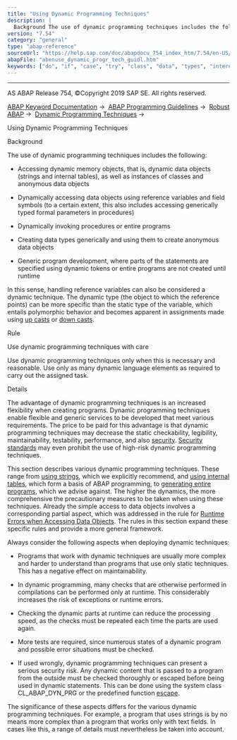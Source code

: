 ```yaml
---
title: "Using Dynamic Programming Techniques"
description: |
  Background The use of dynamic programming techniques includes the following: -   Accessing dynamic memory objects, that is, dynamic data objects (strings and internal tables), as well as instances of classes and anonymous data objects -   Dynamically accessing data objects using reference variables
version: "7.54"
category: "general"
type: "abap-reference"
sourceUrl: "https://help.sap.com/doc/abapdocu_754_index_htm/7.54/en-US/abenuse_dynamic_progr_tech_guidl.htm"
abapFile: "abenuse_dynamic_progr_tech_guidl.htm"
keywords: ["do", "if", "case", "try", "class", "data", "types", "internal-table", "field-symbol", "abenuse", "dynamic", "progr", "tech", "guidl"]
---
```


* * *

AS ABAP Release 754, ©Copyright 2019 SAP SE. All rights reserved.

[ABAP Keyword Documentation](https://help.sap.com/doc/abapdocu_754_index_htm/7.54/en-US/abenabap.htm) →  [ABAP Programming Guidelines](https://help.sap.com/doc/abapdocu_754_index_htm/7.54/en-US/abenabap_pgl.htm) →  [Robust ABAP](https://help.sap.com/doc/abapdocu_754_index_htm/7.54/en-US/abenrobust_abap_guidl.htm) →  [Dynamic Programming Techniques](https://help.sap.com/doc/abapdocu_754_index_htm/7.54/en-US/abendynamic_prog_technique_guidl.htm) → 

Using Dynamic Programming Techniques

Background

The use of dynamic programming techniques includes the following:

-   Accessing dynamic memory objects, that is, dynamic data objects (strings and internal tables), as well as instances of classes and anonymous data objects

-   Dynamically accessing data objects using reference variables and field symbols (to a certain extent, this also includes accessing generically typed formal parameters in procedures)

-   Dynamically invoking procedures or entire programs

-   Creating data types generically and using them to create anonymous data objects

-   Generic program development, where parts of the statements are specified using dynamic tokens or entire programs are not created until runtime

In this sense, handling reference variables can also be considered a dynamic technique. The dynamic type (the object to which the reference points) can be more specific than the static type of the variable, which entails polymorphic behavior and becomes apparent in assignments made using [up casts](https://help.sap.com/doc/abapdocu_754_index_htm/7.54/en-US/abenup_cast_glosry.htm "Glossary Entry") or [down casts](https://help.sap.com/doc/abapdocu_754_index_htm/7.54/en-US/abendown_cast_glosry.htm "Glossary Entry").

Rule

Use dynamic programming techniques with care

Use dynamic programming techniques only when this is necessary and reasonable. Use only as many dynamic language elements as required to carry out the assigned task.

Details

The advantage of dynamic programming techniques is an increased flexibility when creating programs. Dynamic programming techniques enable flexible and generic services to be developed that meet various requirements. The price to be paid for this advantage is that dynamic programming techniques may decrease the static checkability, legibility, maintainability, testability, performance, and also [security](https://help.sap.com/doc/abapdocu_754_index_htm/7.54/en-US/abenabap_security.htm). [Security standards](https://help.sap.com/doc/abapdocu_754_index_htm/7.54/en-US/abencorrectness_quality_guidl.htm "Guideline") may even prohibit the use of high-risk dynamic programming techniques.

This section describes various dynamic programming techniques. These range from [using strings](https://help.sap.com/doc/abapdocu_754_index_htm/7.54/en-US/abenstrings_guidl.htm "Guideline"), which we explicitly recommend, and [using internal tables](https://help.sap.com/doc/abapdocu_754_index_htm/7.54/en-US/abenitab_guidl.htm "Guideline"), which form a basis of ABAP programming, to [generating entire programs](https://help.sap.com/doc/abapdocu_754_index_htm/7.54/en-US/abengeneric_progr_guidl.htm "Guideline"), which we advise against. The higher the dynamics, the more comprehensive the precautionary measures to be taken when using these techniques. Already the simple access to data objects involves a corresponding partial aspect, which was addressed in the rule for [Runtime Errors when Accessing Data Objects](https://help.sap.com/doc/abapdocu_754_index_htm/7.54/en-US/abenruntime_error_dyn_proc_guidl.htm "Guideline"). The rules in this section expand these specific rules and provide a more general framework.

Always consider the following aspects when deploying dynamic techniques:

-   Programs that work with dynamic techniques are usually more complex and harder to understand than programs that use only static techniques. This has a negative effect on maintainability.

-   In dynamic programming, many checks that are otherwise performed in compilations can be performed only at runtime. This considerably increases the risk of exceptions or runtime errors.

-   Checking the dynamic parts at runtime can reduce the processing speed, as the checks must be repeated each time the parts are used again.

-   More tests are required, since numerous states of a dynamic program and possible error situations must be checked.

-   If used wrongly, dynamic programming techniques can present a serious security risk. Any dynamic content that is passed to a program from the outside must be checked thoroughly or escaped before being used in dynamic statements. This can be done using the system class CL\_ABAP\_DYN\_PRG or the predefined function [escape](https://help.sap.com/doc/abapdocu_754_index_htm/7.54/en-US/abenescape_functions.htm).

The significance of these aspects differs for the various dynamic programming techniques. For example, a program that uses strings is by no means more complex than a program that works only with text fields. In cases like this, a range of details must nevertheless be taken into account.